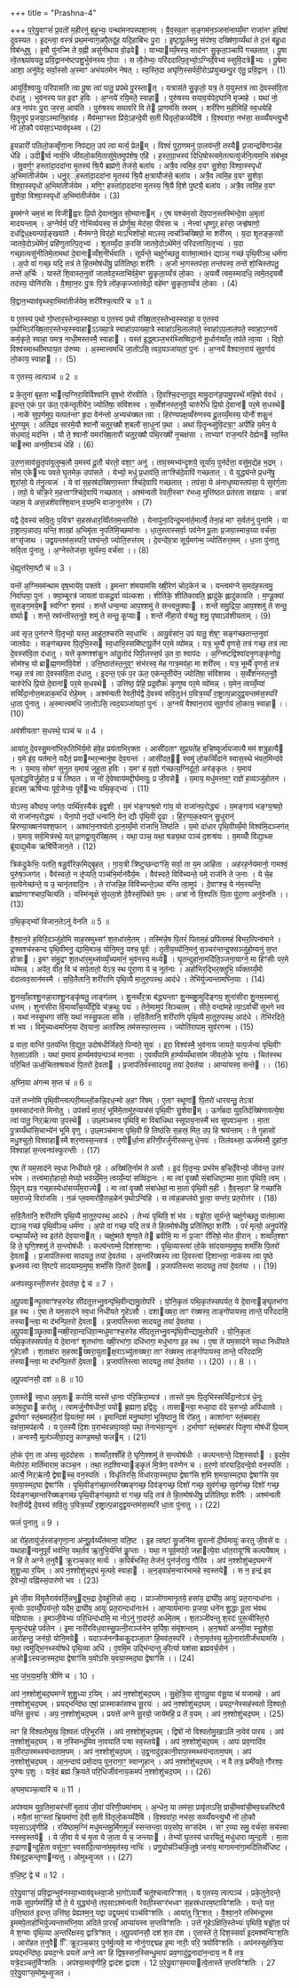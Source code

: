 +++
title = "Prashna-4"

+++
प॒रे॒यु॒वाꣳसं॑ प्र॒वतो॑ म॒हीरनु॑ ब॒हुभ्यः॒ पन्था॑मनपस्पशा॒नम् । वै॒व॒स्व॒तꣳ स॒ङ्गम॑न॒ञ्जना॑नाय्यँ॒मꣳ राजा॑नꣳ ह॒विषा॑ दुवस्यत । इ॒दन्त्वा॒ वस्त्रं॑ प्रथ॒मन्वाग॒न्नपै॒तदू॑ह॒ यदि॒हाबि॑भः पु॒रा । इ॒ष्टा॒पू॒र्तमनु॒ संप॑श्य॒ दख्षि॑णा॒य्यँथा॑ ते द॒त्तं ब॑हु॒धा विब॑न्धुषु । इ॒मौ यु॑नज्मि ते व॒ह्नी असु॑नीथाय वो॒ढवे । याभ्याय्यँ॒मस्य॒ साद॑नꣳ सु॒कृता॒ञ्चापि॑ गच्छतात् । पू॒षा त्वे॒तश्च्या॑वयतु॒ प्रवि॒द्वानन॑ष्टपशु॒र्भुव॑नस्य गो॒पाः । स त्वै॒तेभ्यः॒ परि॑ददात्पि॒तृभ्यो॒ऽग्निर्दे॒वेभ्य॑ स्सुवि॒दत्रेभ्यः । पू॒षेमा आशा॒ अनु॑वेद॒ सर्वा॒स्सो अ॒स्माꣳ अभ॑यतमेन नेषत् । स्व॒स्ति॒दा अघृ॑णि॒स्सर्व॑वी॒रोऽप्र॑युच्छन्पु॒र ए॑तु॒ प्रवि॒द्वान् । (1)

आयु॑र्वि॒श्वायुः॒ परि॑पासति त्वा पू॒षा त्वा॑ पातु॒ प्रप॑थे पु॒रस्तात् । यत्रास॑ते सु॒कृतो॒ यत्र॒ ते य॒युस्तत्र॑ त्वा दे॒वस्स॑वि॒ता द॑धातु । भुव॑नस्य पत इ॒दꣳ ह॒विः । अ॒ग्नये॑ रयि॒मते॒ स्वाहा । पुरु॑षस्य सयाव॒र्यपेद॒घानि॑ मृज्महे । यथा॑ नो॒ अत्र॒ नाप॑रः पु॒रा ज॒रस॒ आय॑ति । पुरु॑षस्य सयावरि वि ते प्रा॒णम॑सि स्रसम् । शरी॑रेण म॒हीमिहि॑ स्व॒धयेहि॑ पि॒तॄनुप॑ प्र॒जया॒ऽस्मानि॒हाव॑ह । मैव॑म्मा॒ꣳस्ता प्रि॑ये॒ऽहन्दे॒वी स॒ती पि॑तृलो॒कय्यँदैषि॑ । वि॒श्ववा॑रा॒ नभ॑सा॒ सव्व्यँ॑यन्त्यु॒भौ नो॑ लो॒कौ पय॑सा॒ऽभ्याव॑वृथ्स्व । (2)

इ॒यन्नारी॑ पतिलो॒कव्वृँणा॒ना निप॑द्यत॒ उप॑ त्वा मर्त्य॒ प्रेतम् । विश्वं॑ पुरा॒णमनु॑ पा॒लय॑न्ती॒ तस्यै प्र॒जान्द्रवि॑णञ्चे॒ह धे॑हि । उदीर्ष्व नार्य॒भि जी॑वलो॒कमि॒तासु॑मे॒तमुप॑शेष॒ एहि॑ । ह॒स्त॒ग्रा॒भस्य॑ दिधि॒षोस्त्वमे॒तत्पत्यु॑र्जनि॒त्वम॒भि संब॑भूव । सु॒वर्ण॒ꣳ॒ हस्ता॑दा॒ददा॑ना मृ॒तस्य॑ श्रि॒यै ब्रह्म॑णे॒ तेज॑से॒ बला॑य । अत्रै॒व त्वमि॒ह व॒यꣳ सु॒शेवा॒ विश्वा॒स्स्पृधो॑ अ॒भिमा॑तीर्जयेम । धनु॒ऱ््हस्ता॑दा॒ददा॑ना मृ॒तस्य॑ श्रि॒यै क्ष॒त्रायौज॑से॒ बला॑य । अत्रै॒व त्वमि॒ह व॒यꣳ सु॒शेवा॒ विश्वा॒स्स्पृधो॑ अ॒भिमा॑तीर्जयेम । मणि॒ꣳ॒ हस्ता॑दा॒ददा॑ना मृ॒तस्य॒ श्रि॒यै वि॒शे पुष्ट्यै॒ बला॑य । अत्रै॒व त्वमि॒ह व॒यꣳ सु॒शेवा॒ विश्वा॒स्स्पृधो॑ अ॒भिमा॑तीर्जयेम । (3)

इ॒मम॑ग्ने चम॒सं मा विजीह्वरः प्रि॒यो दे॒वाना॑मु॒त सो॒म्यानाम् । ए॒ष यश्च॑म॒सो दे॑व॒पान॒स्तस्मि॑न्दे॒वा अ॒मृता॑ मादयन्ताम् । अ॒ग्नेर्वर्म॒ परि॒ गोभि॑र्व्ययस्व॒ सं प्रोर्णु॑ष्व॒ मेद॑सा॒ पीव॑सा च । नेत्त्वा॑ धृ॒ष्णुऱ् हर॑सा॒ जऱ्हृ॑षाणो॒ दध॑द्विध॒क्ष्यन्पर्य॒ङ्खया॑तै । मैन॑मग्ने॒ विद॑हो॒ माऽभिशो॑चो॒ माऽस्य॒ त्वच॑ञ्चिख्षिपो॒ मा शरी॑रम् । य॒दा शृ॒तङ्क॒रवो॑ जातवे॒दोऽथे॑मेनं॒ प्रहि॑णुतात्पि॒तृभ्यः॑ । शृ॒तय्यँ॒दा क॒रसि॑ जातवे॒दोऽथे॑मेनं॒ परि॑दत्तात्पि॒तृभ्यः॑ । य॒दा गच्छा॒त्यसु॑नीतिमे॒तामथा॑ दे॒वानाव्वँश॒नीर्भ॑वाति । सूर्य॑न्ते॒ चक्षु॑र्गच्छतु॒ वात॑मा॒त्माH द्याञ्च॒ गच्छ॑ पृथि॒वीञ्च॒ धर्म॑णा । अ॒पो वा॑ गच्छ॒ यदि॒ तत्र॑ ते हि॒तमोष॑धीषु॒ प्रति॑तिष्ठा॒ शरी॑रैः । अ॒जो भा॒गस्तप॑सा॒ तन्त॑पस्व॒ तन्ते॑ शो॒चिस्त॑पतु॒ तन्ते॑ अ॒र्चिः । यास्ते॑ शि॒वास्त॒नुवो॑ जातवेद॒स्ताभि॑र्वहे॒मꣳ सु॒कृता॒य्यँत्र॑ लो॒काः । अ॒यव्वैं त्वम॒स्मादधि॒ त्वमे॒तद॒यव्वैं तद॑स्य॒ योनि॑रसि । वै॒श्वा॒न॒रः पु॒त्रः पि॒त्रे लो॑क॒कृज्जा॑तवेदो॒ वहे॑मꣳ सु॒कृता॒य्यँत्र॑ लो॒काः । (4)

वि॒द्वान॒भ्याव॑वृथ्स्वा॒भिमा॑तीर्जयेम॒ शरी॑रैश्च॒त्वारि॑ च ॥ 1 ॥

य ए॒तस्य॑ प॒थो गो॒प्तार॒स्तेभ्य॒स्स्वाहा॒ य ए॒तस्य॑ प॒थो र॑ख्षि॒तार॒स्तेभ्य॒स्स्वाहा॒ य ए॒तस्य॑ प॒थो॑भिऽर॑ख्षि॒तार॒स्तेभ्य॒स्स्वाहाऽऽख्या॒त्रे स्वाहा॑ऽपाख्या॒त्रे स्वाहा॑ऽभि॒लाल॑पते॒ स्वाहा॑ऽप॒लाल॑पते॒ स्वाहा॒ऽग्नये॑ कर्म॒कृते॒ स्वाहा॒ यमत्र॒ नाधी॒मस्तस्मै॒ स्वाहा । यस्त॑ इ॒द्ध्मञ्ज॒भर॑थ्सिष्विदा॒नो मू॒र्धान॑व्वाँत॒ तप॑ते त्वा॒या । दिवो॒ विश्व॑स्माथ्सीमघाय॒त उ॑रुष्यः । अ॒स्मात्त्वमधि॑ जा॒तो॑ऽसि॒ त्वद॒यञ्जा॑यतां॒ पुनः॑ । अ॒ग्नये॑ वैश्वान॒राय॑ सुव॒र्गाय॑ लो॒काय॒ स्वाहा ।। (5)

य ए॒तस्य॒ त्वत्पञ्च॑ ॥ 2 ॥

प्र के॒तुना॑ बृह॒ता भात्य॒ग्निरा॒विर्विश्वा॑नि वृष॒भो रो॑रवीति । दि॒वश्चि॒दन्ता॒दुप॒ मामु॒दान॑ड॒पामु॒पस्थे॑ महि॒षो व॑वर्ध । इ॒दन्त॒ एकं॑ प॒र ऊ॑त॒ एक॑न्तृ॒तीये॑न॒ ज्योति॑षा॒ संवि॑शस्व । स॒व्वेँश॑नस्त॒नुवै॒ चारु॑रेधि प्रि॒यो दे॒वानां पर॒मे स॒धस्थे । नाके॑ सुप॒र्णमुप॒ यत्पत॑न्तꣳ हृ॒दा वेन॑न्तो अ॒भ्यच॑ख्षत त्वा । हिर॑ण्यपक्ष॒व्वँरु॑णस्य दू॒तय्यँ॒मस्य॒ योनौ॑ शकु॒नं भु॑र॒ण्युम् । अति॑द्रव सारमे॒यौ श्वानौ॑ चतुर॒ख्षौ श॒बलौ॑ सा॒धुना॑ प॒था । अथा॑ पि॒तॄन्थ्सु॑वि॒दत्रा॒ꣳ॒ अपी॑हि य॒मेन॒ ये स॑ध॒मादं॒ मद॑न्ति । यौ ते॒ श्वानौ॑ यमरख्षि॒तारौ॑ चतुर॒ख्षौ प॑थि॒रख्षी॑ नृ॒चक्ष॑सा । ताभ्याꣳ॑ राज॒न्परि॑ देह्येन स्व॒स्ति चास्मा अनमी॒वञ्च॑ धेहि । (6)

उ॒रु॒ण॒साव॑सु॒तृपा॑वुलुम्ब॒लौ य॒मस्य॑ दू॒तौ च॑रतो॒ वशा॒ꣳ॒ अनु॑ । ताव॒स्मभ्य॑न्दृ॒शये॒ सूर्या॑य॒ पुन॑र्दत्ता॒ वसु॑म॒द्येह भ॒द्रम् । सोम॒ एकेभ्यः पवते घृ॒तमेक॒ उपा॑सते । येभ्यो॒ मधु॑ प्र॒धाव॑ति॒ ताꣳश्चि॑दे॒वापि॑ गच्छतात् । ये युद्ध्य॑न्ते प्र॒धने॑षु॒ शूरा॑सो॒ ये त॑नु॒त्यजः॑ । ये वा॑ स॒हस्र॑दख्षिणा॒स्ताꣳ श्चि॑दे॒वापि॑ गच्छतात् । तप॑सा॒ ये अ॑नाधृ॒ष्यास्तप॑सा॒ ये सुव॑र्ग॒ताः । तपो॒ ये च॑क्रि॒रे म॒हत्ताꣳश्चि॑दे॒वापि॑ गच्छतात् । अश्म॑न्वती रेवती॒स्सꣳ र॑भध्व॒ मुत्ति॑ष्ठत प्रत॑रता सखायः । अत्रा॑ जहाम॒ ये अस॒न्नशे॑वाश्शि॒वान् व॒यम॒भि वाजा॒नुत्त॑रेम । (7)

यद्वै दे॒वस्य॑ सवि॒तुः प॒वित्रꣳ॑ स॒हस्र॑धार॒व्विँत॑तम॒न्तरि॑क्षे । येनापु॑ना॒दिन्द्र॒मना॑र्त॒मार्त्यै॒ तेना॒हं माꣳ स॒र्वत॑नुं पुनामि । या रा॒ष्ट्रात्प॒न्नादप॒ यन्ति॒ शाखा॑ अ॒भिमृ॑ता नृ॒पति॑मि॒च्छमा॑नाः । धा॒तुस्तास्सर्वाः॒ पव॑नेन पू॒ताः प्र॒जया॒स्मान्र॒य्या वर्च॑सा॒ सꣳसृ॑जाथ । उद्व॒यन्तम॑स॒स्परि॒ पश्य॑न्तो॒ ज्योति॒रुत्त॑रम् । दे॒वन्दे॑व॒त्रा सूर्य॒मग॑न्म॒ ज्योति॑रुत्त॒मम् । धा॒ता पु॑नातु सवि॒ता पु॑नातु । अ॒ग्नेस्तेज॑सा॒ सूर्य॑स्य॒ वर्च॑सा ।। (8)

धे॒ह्युत्त॑रेमा॒ष्टौ च॑ ॥ 3 ।

यन्ते॑ अ॒ग्निमम॑न्थाम वृष॒भाये॑व॒ पक्त॑वे । इ॒मन्तꣳ श॑मयामसि ख्षी॒रेण॑ चोद॒केन॑ च । यन्त्वम॑ग्ने स॒मद॑ह॒स्त्वमु॒ निर्वा॑पया॒ पुनः॑ । क्या॒म्बूरत्र॑ जायतां पाकदू॒र्वा व्य॑ल्कशा । शीति॑के॒ शीति॑कावति॒ ह्लादु॑के॒ ह्लादु॑कावति । म॒ण्डू॒क्या॑ सुसङ्ग॒मये॒म स्व॑ग्निꣳ श॒मय॑ । शन्ते॑ धन्व॒न्या आप॒श्शमु॑ ते सन्त्वनू॒क्याः । शन्ते॑ समु॒द्रिया॒ आप॒श्शमु॑ ते सन्तु॒ वर्ष्याः । शन्ते॒ स्रव॑न्तीस्त॒नुवे॒ शमु॑ ते सन्तु॒ कूप्याः । शन्ते॑ नीहा॒रो व॑ऱ्षतु॒ शमु॒ पृष्वाऽव॑शीयताम् । (9)

अव॑ सृज॒ पुन॑रग्ने पि॒तृभ्यो॒ यस्त॒ आहु॑त॒श्चर॑ति स्व॒धाभिः॑ । आयु॒र्वसा॑न॒ उप॑ यातु॒ शेष॒ꣳ॒ सङ्ग॑च्छतान्त॒नुवा॑ जातवेदः । सङ्ग॑च्छस्व पि॒तृभि॒स्स स्व॒धाभि॒स्समि॑ष्टापू॒र्तेन॑ पर॒मे व्यो॑मन्न् । यत्र॒ भूम्यै॑ वृ॒णसे॒ तत्र॑ गच्छ॒ तत्र॑ त्वा दे॒वस्स॑वि॒ता द॑धातु । यत्ते॑ कृ॒ष्णश्श॑कु॒न आ॑तु॒तोद॑ पिपी॒लस्स॒र्प उ॒त वा॒ श्वाप॑दः । अ॒ग्निष्टद्विश्वा॑दनृ॒णङ्कृ॑णोतु॒ सोम॑श्च॒ यो ब्राह्म॒णमा॑वि॒वेश॑ । उत्ति॒ष्ठात॑स्त॒नुव॒ꣳ॒ संभ॑रस्व॒ मेह गात्र॒मव॑हा॒ मा शरी॑रम् । यत्र॒ भूम्यै॑ वृ॒णसे॒ तत्र॑ गच्छ॒ तत्र॑ त्वा दे॒वस्स॑वि॒ता द॑धातु । इ॒दन्त॒ एकं॑ प॒र ऊ॑त॒ एक॑न्तृ॒तीये॑न॒ ज्योति॑षा॒ संवि॑शस्व । स॒व्वेँश॑नस्त॒नुवै॒ चारु॑रेधि प्रि॒यो दे॒वानां पर॒मे स॒धस्थे । उत्ति॑ष्ठ॒ प्रेहि॒ प्रद्र॒वौकः॑ कृणुष्व पर॒मे व्यो॑मन्न् । य॒मेन॒ त्वय्यँ॒म्या॑ सव्विँदा॒नोत्त॒मन्नाक॒मधि॑ रोहे॒मम् । अश्म॑न्वती रेवती॒र्यद्वै दे॒वस्य॑ सवि॒तुःH प॒वित्र॒य्याँ रा॒ष्ट्रात्प॒न्नादुद्व॒यन्तम॑स॒स्परि॑ धा॒ता पु॑नातु । अ॒स्मात्त्वमधि॑ जा॒तो॑ऽसि॒ त्वद॒यञ्जा॑यतां॒ पुनः॑ । अ॒ग्नये॑ वैश्वान॒राय॑ सुव॒र्गाय॑ लो॒काय॒ स्वाहा ।। (10)

अव॑शीयताꣳ स॒धस्थे॒ पञ्च॑ च ॥ 4 ।

आया॑तु दे॒वस्सु॒मना॑भिरू॒तिभि॑र्य॒मो ह॑वे॒ह प्रय॑ताभिर॒क्ता । आसी॑दताꣳ सुप्र॒यते॑ह ब॒ऱ्हिष्यूर्जा॑यजात्यै मम॑ शत्रु॒हत्यै । य॒मे इ॑व॒ यत॑माने॒ यदैतं॒ प्रवाम्भर॒न्मानु॑षा देव॒यन्तः॑ । आसी॑दत॒॒ स्वमु॑ लो॒कव्विँदा॑ने स्वास॒स्थे भ॑वत॒मिन्द॑वे नः । य॒माय॒ सोमꣳ॑ सुनुत य॒माय॑ जुहुता ह॒विः । य॒मꣳ ह॑ य॒ज्ञो ग॑च्छत्य॒ग्निदू॑तो॒ अर॑ङ्कृतः । य॒माय॑ घृ॒तव॑द्ध॒विर्जु॒होत॒ प्र च॑ तिष्ठत । स नो॑ दे॒वेष्वाय॑मद्दी॒र्घमायुः॒ प्र जी॒वसे । य॒माय॒ मधु॑मत्तम॒ꣳ॒ राज्ञे॑ ह॒व्यञ्जु॑होतन । इ॒दन्नम॒ ऋषि॑भ्यः पूर्व॒जेभ्यः॒ पूर्वेभ्यः पथि॒कृद्भ्यः॑ । (11)

योऽस्य॒ कौष्ठ्य॒ जग॑तः॒ पार्थि॑व॒स्यैक॑ इद्व॒शी । य॒मं भ॑ङ्ग्यश्र॒वो गा॑य॒ यो राजा॑नप॒रोद्ध्यः॑ । य॒मङ्गाय॑ भङ्ग्य॒श्रवो॒ यो राजा॑नप॒रोद्ध्यः॑ । येना॒पो न॒द्यो॑ धन्वा॑नि॒ येन॒ द्यौः पृ॑थि॒वी दृ॒ढा । हि॒र॒ण्य॒क॒क्ष्यान् सु॒धुरान्॑ हिरण्या॒ख्षान॑यश्श॒फान् । अश्वा॑न॒नश्य॑तो दा॒न॒य्यँ॒मो रा॑जाभि॒ तिष्ठ॑ति । य॒मो दा॑धार पृथि॒वीय्यँ॒मो विश्व॑मि॒दञ्जग॑त् । य॒माय॒ सर्व॒मित्र॑स्थे॒ यत् प्रा॒णद्वा॒युर॑ख्षि॒तम् । यथा॒ पञ्च॒ यथा॒ षड्य॒था पञ्च॑ द॒शऱ्ष॑यः । य॒मय्योँ वि॑द्या॒थ्स ब्रू॑याद्य॒थैक ऋषि॑र्विजान॒ते । (12)

त्रिक॑द्रुकेभिः॒ पत॑ति॒ षडु॒र्वीरेक॒मिद्बृ॒हत् । गा॒य॒त्री त्रि॑ष्टुप्छन्दाꣳ॑सि॒ सर्वा॒ ता य॒म आहि॑ता । अह॑रह॒र्नय॑मानो॒ गामश्वं॒ पुरु॑ष॒ञ्जग॑त् । वैव॑स्वतो॒ न तृ॑प्यति॒ पञ्च॑भि॒र्मान॑वैर्य॒मः । वैव॑स्वते॒ विवि॑च्यन्ते॒ यमे॒ राज॑नि ते ज॒नाः । ये चे॒ह स॒त्येनेच्छ॑न्ते॒ य उ॒ चानृ॑तवादि॒नः । ते रा॑जन्नि॒ह विवि॑च्यन्ते॒ऽथा य॑न्ति त्वा॒मुप॑ । दे॒वाꣳश्च॒ ये न॑म॒स्यन्ति॒ ब्राह्म॑णाꣳश्चाप॒चित्य॑ति । यस्मि॑न्वृ॒क्षे सु॑पला॒शे दे॒वैस्सं॒पिब॑ते य॒मः । अत्रा॑ नो वि॒श्पतिः॑ पि॒ता पु॑रा॒णा अनु॑वेनति ।। (13)

प॒थि॒कृद्भ्यो॑ विजान॒तेऽनु॑ वेनति ॥ 5 ॥

वै॒श्वा॒न॒रे ह॒विरि॒दञ्जु॑होमि साह॒स्रमुथ्सꣳ॑ श॒तधा॑रमे॒तम् । तस्मि॑न्ने॒ष पि॒तरं॑ पिताम॒हं प्रपि॑तामहं बिभर॒त्पिन्व॑माने । द्र॒फ्सश्च॑स्कन्द पृथि॒वीमनु॒ द्यामि॒मञ्च॒ योनि॒मनु॒ यश्च॒ पूर्वः॑ । तृ॒तीय॒य्योंनि॒मनु॑ स॒ञ्चर॑न्तन्द्र॒फ्सञ्जु॑हो॒म्यनु॑ स॒प्त होत्राः । इ॒मꣳ स॑मु॒द्रꣳ श॒तधा॑र॒मुथ्स॑व्व्यँ॒च्यमा॑नं॒ भुव॑नस्य॒ मध्ये । घृ॒तन्दुहा॑ना॒मदि॑ति॒ञ्जना॒याग्ने॒ मा हिꣳ॑सीः पर॒मे व्यो॑मन्न् । अपे॑त॒ वीत॒ वि च॑ सर्प॒तातो॒ येऽत्र॒ स्थ पु॑रा॒णा ये च॒ नूत॑नाः । अहो॑भिर॒द्भिर॒क्तुभि॒ र्व्य॑क्तय्यँ॒मो द॑दात्वव॒सान॑मस्मै । स॒वि॒तैतानि॒ शरी॑राणि पृथि॒व्यै मा॒तुरु॒पस्थ॒ आद॑धे । तेभि॑र्युज्यन्तामघ्नि॒याः । (14)

शु॒नव्वाँ॒हाश्शु॒नन्ना॒राश्शु॒नङ्कृ॑षतु॒ लाङ्ग॑लम् । शु॒नव्वँ॑र॒त्रा ब॑द्ध्यन्ताꣳ शु॒नमष्ट्रा॒मुदि॑ङ्गय॒ शुना॑सीरा शु॒नम॒स्मासु॑ धत्तम् । शुना॑सीरा वि॒माव्वाँच॒य्यँद्दि॒वि च॑क्र॒थुः पयः॑ । तेने॒मामुप॑ सिञ्चतम् । सीते॒ वन्दा॑महे त्वा॒ऽर्वाची॑ सुभगे भव । यथा॑ नस्सु॒भगा स॑सि॒ यथा॑ नस्सु॒फला स॑सि । स॒वि॒तैतानि॒ शरी॑राणि पृथि॒व्यै मा॒तुरु॒पस्थ॒ आद॑धे । तेभि॑रदिते॒ शं भव । विमु॑च्यध्वमघ्नि॒या दे॑व॒याना॒ अता॑रिष्म॒ तम॑सस्पा॒रम॒स्य । ज्योति॑रापाम॒ सुव॑रगन्म । (15)

प्र वाता॒ वान्ति॑ प॒तय॑न्ति वि॒द्युत॒ उदोष॑धीर्जिहते॒ पिन्व॑ते॒ सुवः॑ । इरा॒ विश्व॑स्मै॒ भुव॑नाय जायते॒ यत्प॒र्जन्यः॑ पृथि॒वीꣳ रेत॒साऽव॑ति । यथा॑ य॒माय॑ हा॒र्म्यमव॑प॒न्पञ्च॑ मान॒वाः । ए॒वव्वँ॑पामि हा॒र्म्यय्यँथासा॑म जीवलो॒के भूर॑यः । चित॑स्स्थ परि॒चित॑ ऊर्ध्व॒चितश्श्रयध्वं पि॒तरो॑ दे॒वता । प्र॒जाप॑तिर्वस्सादयतु॒ तया॑ दे॒वत॑या । आप्या॑यस्व॒ सन्ते ।। (16)

अ॒घ्नि॒या अ॑गन्म स॒प्त च॑ ॥ 6 ॥

उत्ते॑ तभ्नोमि पृथि॒वीन्त्वत्परी॒मल्लों॒कन्नि॒दध॒न्मो अ॒हꣳ रि॑षम् । ए॒ताꣳ स्थूणां पि॒तरो॑ धारयन्तु॒ तेऽत्रा॑ य॒मस्साद॑नात्ते मिनोतु । उप॑सर्प मा॒तरं॒ भूमि॑मे॒तामु॑रु॒व्यच॑सं पृथि॒वीꣳ सु॒शेवाम् । ऊर्ण॑म्रदा युव॒तिर्दख्षि॑णावत्ये॒षा त्वा॑ पातु॒ निऱ्ऋ॑त्या उ॒पस्थे । उछ्म॑ञ्चस्व पृथिवि॒ मा विबा॑धिथा स्सूपाय॒नास्मै॑ भव सूपवञ्च॒ना । मा॒ता पु॒त्रय्यँथा॑सि॒चाभ्ये॑नं भूमि वृणु । उ॒छ्मञ्च॑माना पृथि॒वी हि तिष्ठ॑सि स॒हस्रं॒ मित॒ उप॒ हि श्रय॑न्ताम् । ते गृ॒हासो॑ मधु॒श्चुतो॒ विश्वाहास्मै शर॒णास्स॒न्त्वत्र॑ । एणीर्धा॒ना हरि॑णी॒रर्जु॑नीस्सन्तु धे॒नवः॑ । तिल॑वथ्सा॒ ऊर्ज॑मस्मै॒ दुहा॑ना॒ विश्वाहा॑ स॒न्त्वनप॑स्फुरन्तीः । (17)

ए॒षा ते॑ यम॒साद॑ने स्व॒धा निधी॑यते गृ॒हे । अख्षि॑ति॒र्नाम॑ ते असौ । इ॒दं पि॒तृभ्यः॒ प्रभ॑रेम ब॒ऱ्हिर्दे॒वेभ्यो॒ जीव॑न्त॒ उत्त॑रं भरेम । तत्त्व॑मारो॒हासो॒ मेघ्यो॒ भव॑य्यँ॒मेन॒ त्वय्यँ॒म्या॑ सव्विंदा॒नः । मा त्वा॑ वृ॒ख्षौ संबा॑धिष्टा॒म्मा मा॒ता पृ॑थिवि॒ त्वम् । पि॒तॄन् ह्यत्र॒ गच्छा॒स्येधा॑सय्यँम॒राज्ये । मा त्वा॑ वृ॒ख्षौ संबा॑धेथां॒ मा मा॒ता पृ॑थि॒वी म॒ही । वै॒व॒स्व॒तꣳ हि गच्छा॑सि यम॒राज्ये॒ विरा॑जसि । न॒ळं प्ल॒वमारो॑है॒तन्न॒ळेन॑ प॒थोऽन्वि॑हि । स त्व॑न्न॒ळप्ल॑वो भू॒त्वा॒ सन्त॑र॒ प्रत॒रोत्त॑र । (18)

स॒वि॒तैतानि॒ शरी॑राणि पृथि॒व्यै मा॒तुरु॒पस्थ॒ आद॑धे । तेभ्यः॑ पृथिवि॒ शं भ॑व । षड्ढो॑ता॒ सूर्य॑न्ते॒ चक्षु॑र्गच्छतु॒ वात॑मा॒त्मा द्याञ्च॒ गच्छ॑ पृथि॒वीञ्च॒ धर्म॑णा । अ॒पो वा॑ गच्छ॒ यदि॒ तत्र॑ ते हि॒तमोष॑धीषु॒ प्रति॑तिष्ठा॒ शरी॑रैः । परं॑ मृत्यो॒ अनु॒परे॑हि॒ पन्था॒य्यँस्ते॒ स्व इत॑रो देव॒यानात् । चक्षु॑ष्मते शृण्व॒ते ते ब्रवीमि॒ मा नः॑ प्र॒जाꣳ री॑रिषो॒ मोत वी॒रान् । शव्वाँत॒श्शꣳ हि ते॒ घृणि॒श्शमु॑ ते स॒न्त्वोष॑धीः । कल्प॑न्ताम्मे॒ दिश॑श्श॒ग्माः । पृ॒थि॒व्यास्त्वा॑ लो॒के सा॑दयाम्य॒मुष्य॒ शर्मा॑सि पि॒तरो॑ दे॒वता । प्र॒जाप॑तिस्त्वा सादयतु॒ तया॑ दे॒वत॑या । अ॒न्तरि॑ख्षस्य त्वा दि॒वस्त्वा॑ दि॒शान्त्वा॒ नाक॑स्य त्वा पृ॒ष्ठे ब्र॒ध्नस्य॑ त्वा वि॒ष्टपे॑ सादयाम्य॒मुष्य॒ शर्मा॑सि पि॒तरो॑ दे॒वता । प्र॒जाप॑तिस्त्वा सादयतु॒ तया॑ दे॒वत॑या ।। (19)

अन॑पस्फुरन्ती॒रुत्त॑र दे॒वत॑या॒ द्वे च॑ ॥ 7 ।

अ॒पू॒पवान्घृ॒तवाꣳ॑श्च॒रुरेह सी॑दतूत्तभ्नु॒वन्पृ॑थि॒वीन्द्यामु॒तोपरि॑ । यो॒नि॒कृतः॑ पथि॒कृत॑स्सपर्यत॒ ये दे॒वानाङ्घृ॒तभा॑गा इ॒ह स्थ । ए॒षा ते यम॒साद॑ने स्व॒धा निधी॑यते गृ॒हे॑ऽसौ । दशाख्षरा॒ ताꣳ र॑ख्षस्व॒ ताङ्गो॑पायस्व॒ तान्ते॒ परि॑ददामि॒ तस्यान्त्वा॒ मा द॑भन्पि॒तरो॑ दे॒वता । प्र॒जाप॑तिस्त्वा सादयतु॒ तया॑ दे॒वत॑या । अ॒पू॒पवाञ्छृ॒तवान्ख्षी॒रवा॒न्दधि॑वा॒न्मधु॑माꣳश्च॒रुरेह सी॑दतूत्तभ्नु॒वन्पृ॑थि॒वीन्द्यामु॒तोपरि॑ । यो॒नि॒कृतः॑ पथि॒कृत॑स्सपर्यत॒ ये दे॒वानाꣳ॑ शृ॒तभा॑गाः ख्षी॒रभा॑गा॒ दधि॑भागा॒ मधु॑भागा इ॒ह स्थ । ए॒षा ते॑ यम॒साद॑ने स्व॒धा निधी॑यते गृ॒हे॑ऽसौ । श॒ताक्ष॑रा स॒हस्राख्षरा॒युताक्ष॒राऽच्यु॑ताख्षरा॒ ताꣳ र॑ख्षस्व॒ ताङ्गो॑पायस्व॒ तान्ते॒ परि॑ददामि॒ तस्यान्त्वा॒ मा द॑भन्पि॒तरो॑ दे॒वता । प्र॒जाप॑तिस्त्वा सादयतु॒ तया॑ दे॒वत॑या ।। (20) ।। 8 ।।

अ॒पू॒पवा॑नसौ॒ दश॑ ॥ 8 ॥ 10

ए॒तास्ते स्व॒धा अ॒मृताः करोमि॒ यास्ते॑ धा॒नाः प॑रि॒किरा॒म्यत्र॑ । तास्ते॑ य॒मः पि॒तृभि॑स्सव्विँदा॒नोऽत्र॑ धे॒नूः का॑म॒दुघाः करोतु । त्वामर्जु॒नौष॑धीनां॒ पयो ब्र॒ह्माण॒ इद्वि॑दुः । तासान्त्वा॒ मध्या॒दा द॑दे च॒रुभ्यो॒ अपि॑धातवे । दू॒र्वाणाꣳ॑ स्तं॒बमाह॑रै॒तां प्रि॒यत॑मां॒ मम॑ । इ॒मान्दिशं॑ मनु॒ष्या॑णां॒ भूयि॒ष्ठानु॒ वि रो॑हतु । काशा॑नाꣳ स्तं॒बमाह॑र॒ रक्ष॑सा॒मप॑हत्यै । य ए॒तस्यै॑ दि॒शः प॒राभ॑वन्नघा॒यवो॒ यथा॒ तेनाभ॑वा॒न्पुनः॑ । द॒र्भाणाꣳ॑ स्तं॒बमाह॑र पितृ॒णा मोष॑धीं प्रि॒याम् । अन्वस्यै॒ मूल॑ञ्जीवा॒दनु॒ काण्ड॒मथो॒ फलम् । (21)

लो॒कं पृ॑ण॒ ता अ॑स्य॒ सूद॑दोहसः । शव्वाँत॒श्शँहि ते॒ घृणि॒श्शमु॑ ते स॒न्त्वोष॑धीः । कल्पन्तान्ते॒ दिश॒स्सर्वाः । इ॒दमे॒व मेतोप॑रा॒ मार्ति॑माराम॒ काञ्च॒न । तथा॒ तद॒श्विभ्याङ्कृ॒तं मि॒त्रेण॒ वरु॑णेन च । व॒र॒णो वा॑रयादि॒दन्दे॒वो वन॒स्पतिः॑ । आर्त्यै॒ निऱ्ऋ॑त्यै॒ द्वेषाच्च॒ वन॒स्पतिः॑ । विधृ॑तिरसि॒ विधा॑रया॒स्मद॒घा द्वेषाꣳ॑सि श॒मि श॒मया॒स्मद॒घा द्वेषाꣳ॑सि य॒व य॒वया॒स्मद॒घा द्वेषाꣳ॑सि । पृ॒थि॒वीङ्ग॑च्छा॒न्तरि॑ख्षङ्गच्छ॒ दिव॑ङ्गच्छ॒ दिशो॑ गच्छ॒ सुव॑र्गच्छ॒ सुव॑र्गच्छ॒ दिशो॑ गच्छ॒ दिव॑ङ्गच्छा॒न्तरि॑ख्षङ्गच्छ पृथि॒वीङ्ग॑च्छा॒पो वा॑ गच्छ॒ यदि॒ तत्र॑ ते हि॒तमोष॑धीषु॒ प्रति॑तिष्ठा॒ शरी॑रैः । अश्म॑न्वती रेवती॒र्यद्वै दे॒वस्य॑ सवि॒तुः प॒वित्र॒य्याँ रा॒ष्ट्रात्प॒न्नादुद्व॒यन्तम॑स॒स्परि॑ धा॒ता पु॑नातु ।। (22)

फलं॑ पुनातु ॥ 9 ।

आ रो॑ह॒तायु॑र्ज॒रस॑ङ्गृणा॒ना अ॑नुपू॒र्वय्यँत॑माना॒ यति॒ष्ट । इ॒ह त्वष्टा॑ सु॒जनि॑मा सु॒रत्नो॑ दी॒र्घमायुः॑ करतु जी॒वसे॑ वः । यथाहान्यनुपूर्वं भव॑न्ति॒ यथ॒र्तव॑ ऋ॒तुभि॒र्यन्ति॑ कॢ॒प्ताः । यथा॒ न पूर्व॒मप॑रो॒ जहात्ये॒वा धा॑त॒रायूꣳ॑षि कल्पयैषाम् । न हि॑ ते अग्ने त॒नुवै क्रू॒रञ्च॒कार॒ मर्त्यः॑ । क॒पिर्ब॑भस्ति॒ तेज॑नं॒ पुन॑र्ज॒रायु॒ गौरि॑व । अप॑ न॒श्शोशु॑चद॒घमग्ने॑ शुशु॒ध्या र॒यिम् । अप॑ न॒श्शोशु॑चद॒घं मृ॒त्यवे॒ स्वाहा । अ॒न॒ड्वाह॑म॒न्वार॑भामहे स्व॒स्तये । स न॒ इन्द्र॑ इव दे॒वेभ्यो॒ वह्नि॑स्सं॒पार॑णो भव । (23)

इ॒मे जी॒वा वि॑मृ॒तैराव॑वर्ति॒न्नभूद्भ॒द्रा दे॒वहू॑तिन्नो अ॒द्य । प्राञ्जो॑गामानृ॒तये॒ हसा॑य॒ द्राघी॑य॒ आयुः॑ प्रत॒रान्दधा॑नाः । मृ॒त्योः प॒दय्योँ॒पय॑न्तो॒ यदैम॒ द्राघी॑य॒ आयुः॑ प्रत॒रान्दधा॑नाःH । आ॒प्याय॑मानाः प्र॒जया॒ धने॑न शु॒द्धाः पू॒ता भ॑वथ यज्ञियासः । इ॒मञ्जी॒वेभ्यः॑ परि॒धिन्द॑धामि॒ मा नोऽनु॑ गा॒दप॑रो॒ अर्ध॑मे॒तम् । श॒तञ्जी॑वन्तु श॒रदः॑ पुरू॒चीस्ति॒रो मृ॒त्युन्द॑द्महे॒ पर्व॑तेन । इ॒मा नारी॑रविध॒वास्सु॒पत्नी॒राञ्ज॑नेन स॒र्पिषा॒ संमृ॑शन्ताम् । अ॒न॒श्रवो॑ अनमी॒वा स्सु॒शेवा॒ आरो॑हन्तु॒ जन॑यो॒ योनि॒मग्रे । यदाञ्ज॑नन्त्रैककु॒दञ्जा॒तꣳ हि॒मव॑त॒स्परि॑ । तेना॒मृत॑स्य॒ मूले॒नारा॑तीर्जंभयामसि । यथा॒ त्वमु॑द्भि॒नथ्स्यो॑षधे पृथि॒व्या अधि॑ । ए॒वमि॒म उद्भि॑न्दन्तु की॒र्त्या यश॑सा ब्रह्मवर्च॒सेन॑ । अ॒जोऽस्यजा॒स्मद॒घा द्वेषाꣳ॑सि य॒वो॑ऽसि य॒वया॒स्मद॒घा द्वेषाꣳ॑सि ।। (24)

भ॒व॒ जं॒भ॒या॒म॒सि॒ त्रीणि॑ च । 10 ।

अप॑ न॒श्शोशु॑चद॒घमग्ने॑ शुशु॒ध्या र॒यिम् । अप॑ न॒श्शोशु॑चद॒घम् । सु॒क्षे॒त्रि॒या सु॑गातु॒या व॑सू॒या च॑ यजामहे । अप॑ न॒श्शोशु॑चद॒घम् । प्रयद्भन्दि॑ष्ठ एषां॒ प्रास्माका॑सश्च सू॒रयः॑ । अप॑ न॒श्शोशु॑चद॒घम् । प्रयद॒ग्नेस्सह॑स्वतो वि॒श्वतो॒ यन्ति॑ सू॒रयः॑ । अप॒ न॒श्शोशु॑चद॒घम् । प्रयत्ते॑ अग्ने सू॒रयो॒ जाये॑महि॒ प्र ते॑ व॒यम् । अप॑ न॒श्शोशु॑चद॒घम् । (25)

त्वꣳ हि वि॑श्वतोमुख वि॒श्वतः॑ परि॒भूरसि॑ । अप॑ न॒श्शोशु॑चद॒घम् । द्विषो॑ नो विश्वतोमु॒खाऽति॑ ना॒वेव॑ पारय । अप॑ न॒श्शोशु॑चद॒घम् । स न॒स्सिन्धु॑मिव ना॒वयाति॑ पऱ्षा स्व॒स्तये । अप॑ न॒श्शोशु॑चद॒घम् । आपः॑ प्रव॒णादि॑व य॒तीरपा॒स्मथ्स्य॑न्दताम॒घम् । अप॑ न॒श्शोशु॑चद॒घम् । उ॒द्व॒नादु॑द॒कानी॒वापा॒स्मथ्स्य॑न्दताम॒घम् । अप॑ न॒श्शोशु॑चद॒घम् । आ॒न॒न्दाय॑ प्रमो॒दाय॒ पुन॒रागा॒ꣳ॒ स्वान्गृ॒हान् । अप॑ न॒श्शोशु॑चद॒घम् । न वै तत्र॒ प्रमी॑यते॒ गौरश्वः॒ पुरु॑षः प॒शुः । यत्रे॒दं ब्रह्म॑ क्रि॒यते॑ परि॒धिर्जीव॑नाय॒कमप॑ न॒श्शोशु॑चद॒घम् ।। (26)

अ॒घम॒घञ्च॒त्वारि॑ च ॥ 11 ।

अप॑श्याम युव॒तिमा॒चर॑न्तीं मृ॒ताय॑ जी॒वां प॑रिणी॒यमा॑नाम् । अ॒न्धेन॒ या तम॑सा॒ प्रावृ॑ताऽसि॒ प्राची॒मवा॑ची॒मव॒यन्नरि॑ष्ट्यै । मयै॒तां मा॒ꣳ॒स्तां भ्रि॒यमा॑णा दे॒वी स॒ती पि॑तृलो॒कय्यँदैषि॑ । वि॒श्ववा॑रा॒ नभ॑सा॒ सव्व्यँ॑यन्त्यु॒भौ नो॑ लो॒कौ पय॒साऽऽवृ॑णीहि । रयि॑ष्ठाम॒ग्निं मधु॑मन्तमू॒र्मिण॒मूर्ज॑ स्सन्तन्त्वा॒ पय॒सोप॒ सꣳस॑देम । सꣳ र॒य्या समु॒ वर्च॑सा॒ सच॑स्वा नस्स्व॒स्तये । ये जी॒वा ये च॑ मृ॒ता ये जा॒ता ये च॒ जन्त्याः । तेभ्यो॑ घ़ृ॒तस्य॑ धारयितुं॒ मधु॑धारा व्युन्द॒ती । मा॒ता रु॒द्राणान्दुहि॒ता वसू॑ना॒ꣳ॒ स्वसा॑दि॒त्याना॑म॒मृत॑स्य॒ नाभिः॑ । प्रणु॒वोच़॑ञ्चिकि॒तुषे॒ जना॑य॒ मागामना॑गा॒मदि॑तिव्वँधिष्ट । पिब॑तूद॒कन्तृणान्यत्तु । ओमुथ्सृ॒जत ।। (27)

व॒धि॒ष्ट॒ द्वे च॑ ॥ 12 ।

प॒रे॒यु॒वाꣳसं॒ प्रवि॒द्वान्भुव॑नस्या॒भ्याव॑वृथ्स्वा॒जो भा॒गो॑ऽयव्वैँ चतु॑श्चत्वारिꣳशत् । य ए॒तस्य॒ त्वत्पञ्च॑ । प्रके॒तुने॒दन्ते॒ नाके॑ सुप॒र्णमपी॑हि॒ यौ ते॒ ये युद्ध्य॑न्ते॒ तप॒साऽश्म॑न्वती रेवती॒स्सꣳर॑भध्वꣳ स॒हस्र॑धारम॒ष्टाविꣳ॑शतिः । यन्ते॒ यत्त॒ उत्ति॒ष्ठात॑ इ॒दन्त॒ उत्ति॑ष्ठ॒ प्रेह्यश्म॒न्॒ यद्वा उद्व॒यम॒यं पञ्च॑विꣳशतिः । आया॑तु त्रि॒ꣳ॒शत् । वै॒श्वा॒न॒रे तस्मि॑न्द्र॒फ्स इ॒ममपे॒ताहो॑भिर्युज्यन्तामघ्नि॒या अ॑दिते पा॒रव्वँ॒ आप्या॑यस्व स॒प्तविꣳ॑शतिः । उत्ते॑ गृ॒हेऽक्षि॑ति॒स्तेभ्यः॑ पृथिवि॒ षड्ढो॑ता॒ परं॑ मे श॒ग्माः पृ॑थि॒व्या अ॒न्तरि॑क्षस्य॒ द्वात्रिꣳ॑शत् । अ॒पू॒पवा॑नसौ॒ दश॑ श॒त द॑श । ए॒तास्ते॑ ते॒ दिश॒स्सर्वा॑ इ॒दमश्म॑न्विꣳश॒तिः । आरो॑हत त॒नुवै ििक्रू॒ऱञ्च॒कार॒ पुन॑र्मृ॒त्यवे॒ मा नोनु॑गाद्दद्मह इ॒मा नारीः॒ परि॒ त्रयो॑विꣳशतिः । अप॑नस्सुक्षेत्रि॒या प्रयद्भन्दि॑ष्ठः॒ प्रयद॒ग्नेः प्रयत्ते॑ अग्ने॒ त्वꣳ हि द्विष॒स्सन॒स्सिन्धु॒मापः॑ प्रव॒णादु॑द्व॒नादा॑न॒न्दाय॒ न वै तत्र॒ यत्रे॒दञ्चतु॑र्विꣳशतिः । अप॑श्या॒मावृ॑णीहि॒ द्वाद॑श द्वादश । 12 प॒रे॒यु॒वाꣳस॒मायात्वे॒तास्ते॑ स॒प्तविꣳ॑शतिः । 27 प॒रे॒यु॒वाꣳस॒मोमुथ्सृ॒जत ।

